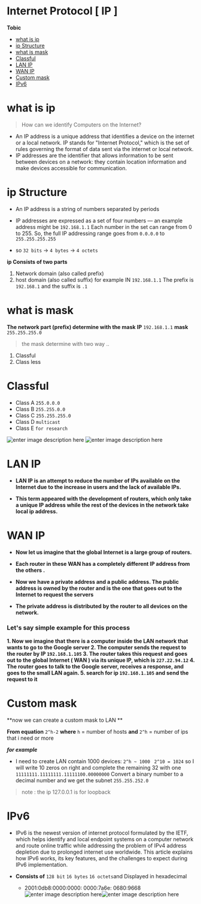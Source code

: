 # Internet Protocol [ IP ]
**Tobic**
- [what is ip](#ip) 
- [ip Structure](#%20ip%20Structure)
- [what is mask](#what%20is%20musk)
- [Classful ](#Classful)
 - [LAN IP](#LAN%20IP)
- [WAN IP](#WAN%20IP) 
- [Custom mask](#Custom%20mask)
- [IPv6](#IPv6)
# what is ip
> How can we identify Computers on the Internet?

- An IP address is a unique address that identifies a device on the internet or a local network. IP stands for "Internet Protocol," which is the set of rules governing the format of data sent via the internet or local network.
- IP addresses are the identifier that allows information to be sent between devices on a network: they contain location information and make devices accessible for communication.
# ip Structure
- An IP address is a string of numbers separated by periods
- IP addresses are expressed as a set of four numbers — an example address might be `192.168.1.1` Each number in the set can range from 0 to 255. So, the full IP addressing range goes from `0.0.0.0` to `255.255.255.255`

- so   `32 bits`  -> `4 bytes` ->  `4 octets` 

**ip Consists of two parts**
1. Network domain (also called prefix)
2. host domain (also called suffix) 
for example IN `192.168.1.1` The prefix is `192.168.1` and the suffix is `.1`
# what is mask
**The network part (prefix) determine with the mask** 
**IP** `192.168.1.1`
**mask** `255.255.255.0`
> the mask determine with two way .. 

1. Classful
2. Class less 
# Classful
-   Class A    `255.0.0.0`
-   Class B    `255.255.0.0`
-   Class C    `255.255.255.0`
-   Class D    `multicast`
-   Class E     `for research`


![enter image description here](https://lh5.googleusercontent.com/FBRkEtffZNcj18UjQOZvv7XXiHv-n13H0YoNa9gRTtyTrm_ZKWcOC2fxY4nfFFE7xrIH-glFY-XJewwcmcoepCDWtPA1XqFj_RJbWVwLGkm53ISBlMoAfZBOfltvTe1NKYmo2tBWYZo_vvqT057sS68)
![enter image description here](https://lh5.googleusercontent.com/xjWmcUWttMTYJfEQJU7kO-BPlrPESZd16ygQgRuecRTK6N_st0RmLFqaPD3FW0ZPTVD2ujrJrV56D5HBYiomrMTtQws83Qw9-z4MIJ_bCdgcRf883DBBH9qI4npBsdR263tVBaPOc7SXkc05aOpiKfI)
# LAN IP
- **LAN IP is an attempt to reduce the number of IPs available on the Internet due to the increase in users and the lack of available IPs.**

- **This term appeared with the development of routers, which only take a unique IP address while the rest of the devices in the network take local ip address.**

# WAN IP
- **Now let us imagine that the global Internet is a large group of routers.**

- **Each router in these WAN has a completely different IP address from the others .**

- **Now we have a private address and a public address. The public address is owned by the router and is the one that goes out to the Internet to request the servers**

- **The private address is distributed by the router to all devices on the network.** 

### Let's say simple example for this process
**1. Now we imagine that there is a computer inside the LAN network that wants to go to the Google server
2. The computer sends the request to the router by IP `192.168.1.105`
3. The router takes this request and goes out to the global Internet ( WAN ) via its unique IP, which is `227.22.94.12`
4. The router goes to talk to the Google server, receives a response, and goes to the small LAN again.
5. search for ip `192.168.1.105` and send the request to it**
# Custom mask
**now we can create a custom mask to LAN **

**From equation** `2^h-2`
**where** `h` = number of hosts 
**and** `2^h` = number of ips that i need or more

***for example*** 

- I need to create LAN contain 1000 devices:
`2^h ~ 1000 `
`2^10 = 1024`
so I will write 10 zeros on right and complete the remaining 32 with one 
`11111111.11111111.11111100.00000000`
Convert a binary number to a decimal number and we get the subnet 
`255.255.252.0`
> note : the ip 127.0.0.1 is for loopback 
# IPv6
- IPv6 is the newest version of internet protocol formulated by the IETF, which helps identify and local endpoint systems on a computer network and route online traffic while addressing the problem of IPv4 address depletion due to prolonged internet use worldwide. This article explains how IPv6 works, its key features, and the challenges to expect during IPv6 implementation. 

-  **Consists of**  `128 bit`  `16 bytes`   `16 octets`and Displayed in hexadecimal
    -   2001:0db8:0000:0000: 0000:7a6e: 0680:9668
 ![enter image description here](https://www.fcc.gov/sites/default/files/ipv6-image1.jpg)![enter image description here](https://www.cisco.com/c/en/us/solutions/ipv6/overview/jcr:content/Grid/category_atl/layout-category-atl/blade_1808181160/bladeContents/spotlight.img.png/1629225728148.png)
